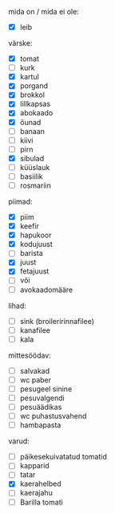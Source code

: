 
mida on / mida ei ole:
- [x] leib

värske:
- [x] tomat
- [ ] kurk
- [x] kartul
- [x] porgand
- [x] brokkol
- [x] lillkapsas
- [x] abokaado
- [x] õunad
- [ ] banaan
- [ ] kiivi
- [ ] pirn
- [x] sibulad
- [ ] küüslauk
- [ ] basiilik
- [ ] rosmariin

piimad:
- [x] piim
- [x] keefir
- [x] hapukoor
- [x] kodujuust
- [ ] barista
- [x] juust
- [x] fetajuust
- [ ] või
- [ ] avokaadomääre

lihad:
- [ ] sink (broileririnnafilee)
- [ ] kanafilee
- [ ] kala

mittesöödav:
- [ ] salvakad
- [ ] wc paber
- [ ] pesugeel sinine
- [ ] pesuvalgendi
- [ ] pesuäädikas
- [ ] wc puhastusvahend
- [ ] hambapasta

varud:
- [ ] päikesekuivatatud tomatid
- [ ] kapparid
- [ ] tatar
- [x] kaerahelbed
- [ ] kaerajahu
- [ ] Barilla tomati